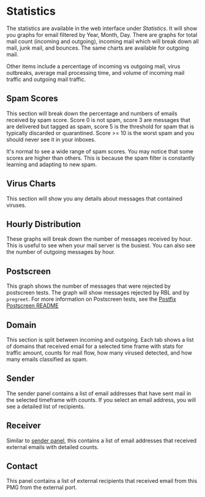 # Statistics

The statistics are available in the web interface under *Statistics*. It will show you graphs for email filtered by Year, Month, Day. There are graphs for total mail count (incoming and outgoing), incoming mail which will break down all mail, junk mail, and bounces. The same charts are available for outgoing mail. 

Other items include a percentage of incoming vs outgoing mail, virus outbreaks, average mail processing time, and volume of incoming mail traffic and outgoing mail traffic.

## Spam Scores

This section will break down the percentage and numbers of emails received by spam score. Score 0 is not spam, score 3 are messages that are delivered but tagged as spam, score 5 is the threshold for spam that is typically discarded or quarantined. Score >= 10 is the worst spam and you should never see it in your inboxes. 

It's normal to see a wide range of spam scores. You may notice that some scores are higher than others. This is because the spam filter is constantly learning and adapting to new spam.

## Virus Charts

This section will show you any details about messages that contained viruses. 

## Hourly Distribution

These graphs will break down the number of messages received by hour. This is useful to see when your mail server is the busiest. You can also see the number of outgoing messages by hour.

## Postscreen

This graph shows the number of messages that were rejected by postscreen tests. The graph will show messages rejected by RBL and by `pregreet`. For more information on Postscreen tests, see the [Postfix Postscreen README](https://www.postfix.org/POSTSCREEN_README.html)

## Domain

This section is split between incoming and outgoing. Each tab shows a list of domains that received email for a selected time frame with stats for traffic amount, counts for mail flow, how many virused detected, and how many emails classified as spam.

## Sender

The sender panel contains a list of email addresses that have sent mail in the selected timeframe with counts. If you select an email address, you will see a detailed list of recipients.

## Receiver

Similar to [sender panel](#sender), this contains a list of email addresses that received external emails with detailed counts.

## Contact

This panel contains a list of external recipients that received email from this PMG from the external port.
